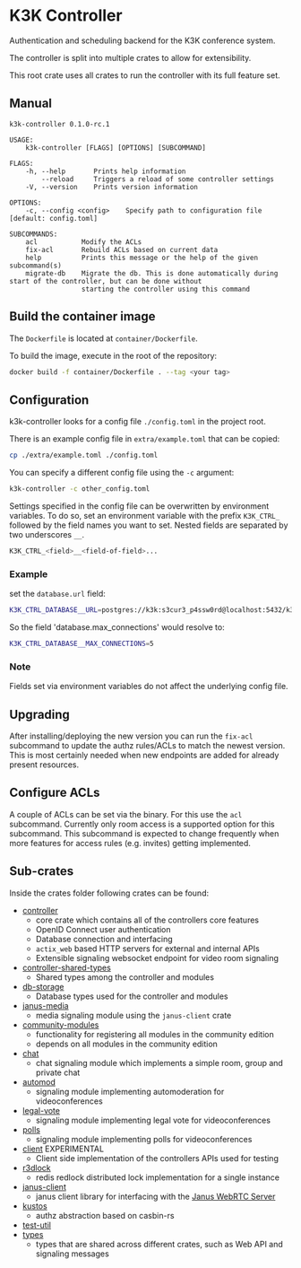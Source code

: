 <!--
SPDX-FileCopyrightText: OpenTalk GmbH <mail@opentalk.eu>

SPDX-License-Identifier: EUPL-1.2
-->

# K3K Controller

Authentication and scheduling backend for the K3K conference system.

The controller is split into multiple crates to allow for extensibility.

This root crate uses all crates to run the controller with its full feature set.

## Manual

```text
k3k-controller 0.1.0-rc.1

USAGE:
    k3k-controller [FLAGS] [OPTIONS] [SUBCOMMAND]

FLAGS:
    -h, --help       Prints help information
        --reload     Triggers a reload of some controller settings
    -V, --version    Prints version information

OPTIONS:
    -c, --config <config>    Specify path to configuration file [default: config.toml]

SUBCOMMANDS:
    acl           Modify the ACLs
    fix-acl       Rebuild ACLs based on current data
    help          Prints this message or the help of the given subcommand(s)
    migrate-db    Migrate the db. This is done automatically during start of the controller, but can be done without
                  starting the controller using this command
```

## Build the container image

The `Dockerfile` is located at `container/Dockerfile`.

To build the image, execute in the root of the repository:

```bash
docker build -f container/Dockerfile . --tag <your tag>
```

## Configuration

k3k-controller looks for a config file `./config.toml` in the project root.

There is an example config file in `extra/example.toml` that can be copied:

```sh
cp ./extra/example.toml ./config.toml
```

You can specify a different config file using the `-c` argument:

```sh
k3k-controller -c other_config.toml
```

Settings specified in the config file can be overwritten by environment variables.
To do so, set an environment variable with the prefix `K3K_CTRL_` followed by the field names you want to set.
Nested fields are separated by two underscores `__`.

```sh
K3K_CTRL_<field>__<field-of-field>...
```

### Example

set the `database.url` field:

```sh
K3K_CTRL_DATABASE__URL=postgres://k3k:s3cur3_p4ssw0rd@localhost:5432/k3k
```

So the field 'database.max_connections' would resolve to:

```sh
K3K_CTRL_DATABASE__MAX_CONNECTIONS=5
```

### Note

Fields set via environment variables do not affect the underlying config file.

## Upgrading

After installing/deploying the new version you can run the `fix-acl` subcommand to update the authz rules/ACLs to match the newest version. This is most certainly needed when new endpoints are added for already present resources.

## Configure ACLs

A couple of ACLs can be set via the binary. For this use the `acl` subcommand.
Currently only room access is a supported option for this subcommand.
This subcommand is expected to change frequently when more features for access rules (e.g. invites) getting implemented.

## Sub-crates

Inside the crates folder following crates can be found:

- [controller](crates/controller)
    - core crate which contains all of the controllers core features
    - OpenID Connect user authentication
    - Database connection and interfacing
    - `actix_web` based HTTP servers for external and internal APIs
    - Extensible signaling websocket endpoint for video room signaling
- [controller-shared-types](crates/controller-shared-types)
    - Shared types among the controller and modules
- [db-storage](crates/db-storage)
    - Database types used for the controller and modules
- [janus-media](crates/janus-media)
    - media signaling module using the `janus-client` crate
- [community-modules](crates/community-modules)
    - functionality for registering all modules in the community edition
    - depends on all modules in the community edition
- [chat](crates/chat)
    - chat signaling module which implements a simple room, group and private chat
- [automod](crates/automod)
    - signaling module implementing automoderation for videoconferences
- [legal-vote](crates/legal-vote)
    - signaling module implementing legal vote for videoconferences
- [polls](crates/polls)
    - signaling module implementing polls for videoconferences
- [client](crates/client) EXPERIMENTAL
    - Client side implementation of the controllers APIs used for testing
- [r3dlock](crates/r3dlock)
    - redis redlock distributed lock implementation for a single instance
- [janus-client](crates/janus-client)
    - janus client library for interfacing with the [Janus WebRTC Server](https://janus.conf.meetecho.com/)
- [kustos](crates/kustos)
    - authz abstraction based on casbin-rs
- [test-util](crates/test-util)
- [types](crates/types)
    - types that are shared across different crates, such as Web API and signaling messages
